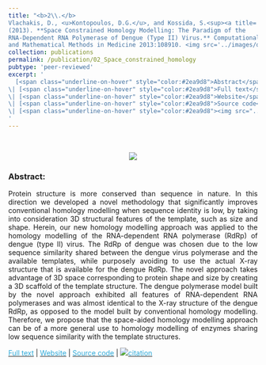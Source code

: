 ```yaml
---
title: "<b>2\\.</b> 
Vlachakis, D., <u>Kontopoulos, D.G.</u>, and Kossida, S.<sup><a title='Corresponding author'>✉</a></sup>
(2013). **Space Constrained Homology Modelling: The Paradigm of the
RNA-Dependent RNA Polymerase of Dengue (Type II) Virus.** Computational 
and Mathematical Methods in Medicine 2013:108910. <img src='../images/open_access.png'>"
collection: publications
permalink: /publication/02_Space_constrained_homology
pubtype: 'peer-reviewed'
excerpt: '
  [<span class="underline-on-hover" style="color:#2ea9d8">Abstract</span>](../publication/02_Space_constrained_homology)
\| [<span class="underline-on-hover" style="color:#2ea9d8">Full text</span>](https://www.hindawi.com/journals/cmmm/2013/108910/)
\| [<span class="underline-on-hover" style="color:#2ea9d8">Website</span>](https://dgkontopoulos.github.io/space_molding/)
\| [<span class="underline-on-hover" style="color:#2ea9d8">Source code</span>](https://github.com/dgkontopoulos/space_molding)
\| [<span class="underline-on-hover" style="color:#2ea9d8"><img src="../images/bibtex.svg">citation</span>](../bibtex/2_Space_constrained.bib)
'
---
```


<br><center><img src="../images/publications/space_molding.png"></center>

### Abstract:

<p style='text-align: justify;'>
Protein structure is more conserved than sequence in nature. In this 
direction we developed a novel methodology that significantly improves 
conventional homology modelling when sequence identity is low, by taking 
into consideration 3D structural features of the template, such as size 
and shape. Herein, our new homology modelling approach was applied to the 
homology modelling of the RNA-dependent RNA polymerase (RdRp) of dengue 
(type II) virus. The RdRp of dengue was chosen due to the low sequence 
similarity shared between the dengue virus polymerase and the available 
templates, while purposely avoiding to use the actual X-ray structure 
that is available for the dengue RdRp. The novel approach takes advantage 
of 3D space corresponding to protein shape and size by creating a 3D 
scaffold of the template structure. The dengue polymerase model built 
by the novel approach exhibited all features of RNA-dependent RNA 
polymerases and was almost identical to the X-ray structure of the dengue 
RdRp, as opposed to the model built by conventional homology modelling. 
Therefore, we propose that the space-aided homology modelling approach 
can be of a more general use to homology modelling of enzymes sharing 
low sequence similarity with the template structures.
</p>

[<span class="underline-on-hover" style="color:#2ea9d8">Full text</span>](https://www.hindawi.com/journals/cmmm/2013/108910/)
\| [<span class="underline-on-hover" style="color:#2ea9d8">Website</span>](https://dgkontopoulos.github.io/space_molding/)
\| [<span class="underline-on-hover" style="color:#2ea9d8">Source code</span>](https://github.com/dgkontopoulos/space_molding)
\| [<span class="underline-on-hover" style="color:#2ea9d8"><img src="../images/bibtex.svg">citation</span>](../bibtex/2_Space_constrained.bib)

